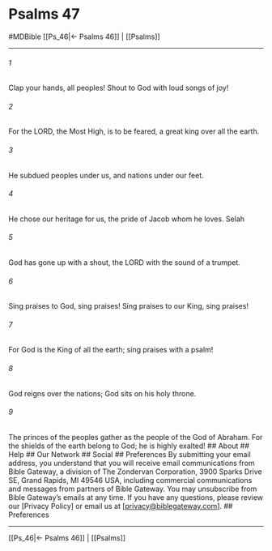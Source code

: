 # Psalms 47
#MDBible
[[Ps_46|← Psalms 46]] | [[Psalms]]

***






###### 1 


Clap your hands, all peoples! Shout to God with loud songs of joy! 





###### 2 


For the LORD, the Most High, is to be feared, a great king over all the earth. 





###### 3 


He subdued peoples under us, and nations under our feet. 





###### 4 


He chose our heritage for us, the pride of Jacob whom he loves. Selah 





###### 5 


God has gone up with a shout, the LORD with the sound of a trumpet. 





###### 6 


Sing praises to God, sing praises! Sing praises to our King, sing praises! 





###### 7 


For God is the King of all the earth; sing praises with a psalm! 





###### 8 


God reigns over the nations; God sits on his holy throne. 





###### 9 


The princes of the peoples gather as the people of the God of Abraham. For the shields of the earth belong to God; he is highly exalted! ## About ## Help ## Our Network ## Social ## Preferences By submitting your email address, you understand that you will receive email communications from Bible Gateway, a division of The Zondervan Corporation, 3900 Sparks Drive SE, Grand Rapids, MI 49546 USA, including commercial communications and messages from partners of Bible Gateway. You may unsubscribe from Bible Gateway&rsquo;s emails at any time. If you have any questions, please review our [Privacy Policy] or email us at [privacy@biblegateway.com]. ## Preferences

***

[[Ps_46|← Psalms 46]] | [[Psalms]]
